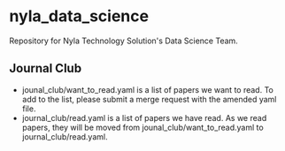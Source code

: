 # nyla_data_science
Repository for Nyla Technology Solution's Data Science Team.

## Journal Club

* jounal_club/want_to_read.yaml is a list of papers we want to read. To add to the list, please submit a merge request with the amended yaml file.
* journal_club/read.yaml is a list of papers we have read. As we read papers, they will be moved from jounal_club/want_to_read.yaml to journal_club/read.yaml.
